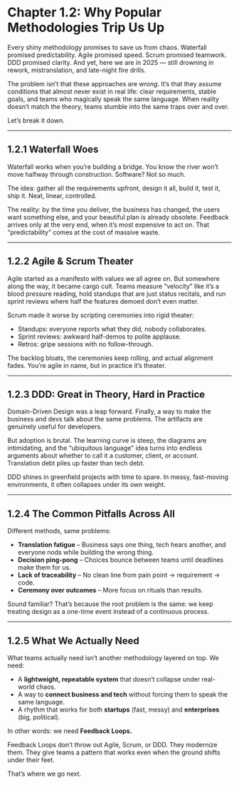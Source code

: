 # Chapter 1.2: Why Popular Methodologies Trip Us Up

Every shiny methodology promises to save us from chaos. Waterfall promised predictability. Agile promised speed. Scrum promised teamwork. DDD promised clarity. And yet, here we are in 2025 — still drowning in rework, mistranslation, and late-night fire drills.

The problem isn’t that these approaches are *wrong*. It’s that they assume conditions that almost never exist in real life: clear requirements, stable goals, and teams who magically speak the same language. When reality doesn’t match the theory, teams stumble into the same traps over and over.

Let’s break it down.

---

## 1.2.1 Waterfall Woes

Waterfall works when you’re building a bridge. You know the river won’t move halfway through construction. Software? Not so much.

The idea: gather all the requirements upfront, design it all, build it, test it, ship it. Neat, linear, controlled.

The reality: by the time you deliver, the business has changed, the users want something else, and your beautiful plan is already obsolete. Feedback arrives only at the very end, when it’s most expensive to act on. That “predictability” comes at the cost of massive waste.

---

## 1.2.2 Agile & Scrum Theater

Agile started as a manifesto with values we all agree on. But somewhere along the way, it became cargo cult. Teams measure “velocity” like it’s a blood pressure reading, hold standups that are just status recitals, and run sprint reviews where half the features demoed don’t even matter.

Scrum made it worse by scripting ceremonies into rigid theater:

* Standups: everyone reports what they did, nobody collaborates.
* Sprint reviews: awkward half-demos to polite applause.
* Retros: gripe sessions with no follow-through.

The backlog bloats, the ceremonies keep rolling, and actual alignment fades. You’re agile in name, but in practice it’s theater.

---

## 1.2.3 DDD: Great in Theory, Hard in Practice

Domain-Driven Design was a leap forward. Finally, a way to make the business and devs talk about the same problems. The artifacts are genuinely useful for developers.

But adoption is brutal. The learning curve is steep, the diagrams are intimidating, and the “ubiquitous language” idea turns into endless arguments about whether to call it a customer, client, or account. Translation debt piles up faster than tech debt.

DDD shines in greenfield projects with time to spare. In messy, fast-moving environments, it often collapses under its own weight.

---

## 1.2.4 The Common Pitfalls Across All

Different methods, same problems:

* **Translation fatigue** – Business says one thing, tech hears another, and everyone nods while building the wrong thing.
* **Decision ping-pong** – Choices bounce between teams until deadlines make them for us.
* **Lack of traceability** – No clean line from pain point → requirement → code.
* **Ceremony over outcomes** – More focus on rituals than results.

Sound familiar? That’s because the root problem is the same: we keep treating design as a one-time event instead of a continuous process.

---

## 1.2.5 What We Actually Need

What teams actually need isn’t another methodology layered on top. We need:

* A **lightweight, repeatable system** that doesn’t collapse under real-world chaos.
* A way to **connect business and tech** without forcing them to speak the same language.
* A rhythm that works for both **startups** (fast, messy) and **enterprises** (big, political).

In other words: we need **Feedback Loops.**

Feedback Loops don’t throw out Agile, Scrum, or DDD. They modernize them. They give teams a pattern that works even when the ground shifts under their feet.

That’s where we go next.

